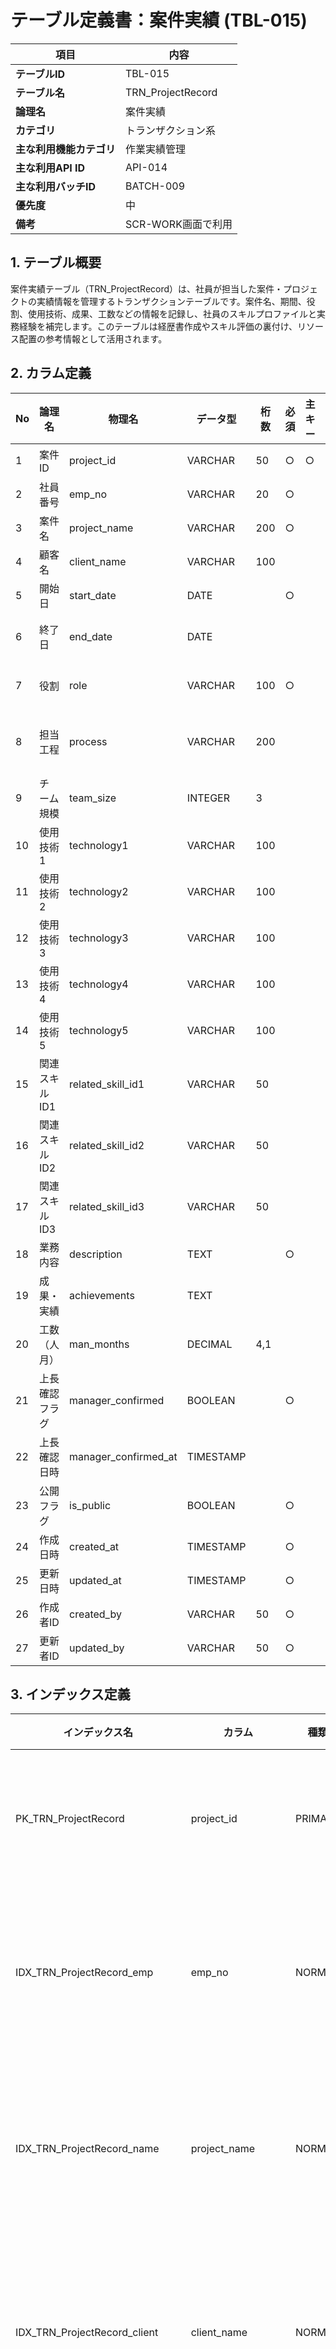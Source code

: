 # テーブル定義書：案件実績 (TBL-015)

| 項目                | 内容                                                                                |
|---------------------|------------------------------------------------------------------------------------|
| **テーブルID**      | TBL-015                                                                             |
| **テーブル名**      | TRN_ProjectRecord                                                                   |
| **論理名**          | 案件実績                                                                            |
| **カテゴリ**        | トランザクション系                                                                  |
| **主な利用機能カテゴリ** | 作業実績管理                                                                    |
| **主な利用API ID**  | API-014                                                                             |
| **主な利用バッチID**| BATCH-009                                                                           |
| **優先度**          | 中                                                                                  |
| **備考**            | SCR-WORK画面で利用                                                                  |

## 1. テーブル概要

案件実績テーブル（TRN_ProjectRecord）は、社員が担当した案件・プロジェクトの実績情報を管理するトランザクションテーブルです。案件名、期間、役割、使用技術、成果、工数などの情報を記録し、社員のスキルプロファイルと実務経験を補完します。このテーブルは経歴書作成やスキル評価の裏付け、リソース配置の参考情報として活用されます。

## 2. カラム定義

| No | 論理名           | 物理名         | データ型    | 桁数 | 必須 | 主キー | 外部キー | デフォルト値 | 説明                                           |
|----|------------------|----------------|-------------|------|------|--------|----------|--------------|------------------------------------------------|
| 1  | 案件ID           | project_id     | VARCHAR     | 50   | ○    | ○      |          |              | 案件を一意に識別するID                         |
| 2  | 社員番号         | emp_no         | VARCHAR     | 20   | ○    |        | MST_Employee.emp_no |  | 案件担当者の社員番号                           |
| 3  | 案件名           | project_name   | VARCHAR     | 200  | ○    |        |          |              | 案件の名称                                     |
| 4  | 顧客名           | client_name    | VARCHAR     | 100  |      |        |          | NULL         | 顧客・発注元の名称                             |
| 5  | 開始日           | start_date     | DATE        |      | ○    |        |          |              | 案件の開始日                                   |
| 6  | 終了日           | end_date       | DATE        |      |      |        |          | NULL         | 案件の終了日（NULL=進行中）                    |
| 7  | 役割             | role           | VARCHAR     | 100  | ○    |        |          |              | 案件での役割（PM/PL/SE/PG等）                  |
| 8  | 担当工程         | process        | VARCHAR     | 200  |      |        |          | NULL         | 担当した工程（要件定義/設計/開発/テスト等）    |
| 9  | チーム規模       | team_size      | INTEGER     | 3    |      |        |          | NULL         | プロジェクトチームの人数                       |
| 10 | 使用技術1        | technology1    | VARCHAR     | 100  |      |        |          | NULL         | 使用した技術・ツール1                          |
| 11 | 使用技術2        | technology2    | VARCHAR     | 100  |      |        |          | NULL         | 使用した技術・ツール2                          |
| 12 | 使用技術3        | technology3    | VARCHAR     | 100  |      |        |          | NULL         | 使用した技術・ツール3                          |
| 13 | 使用技術4        | technology4    | VARCHAR     | 100  |      |        |          | NULL         | 使用した技術・ツール4                          |
| 14 | 使用技術5        | technology5    | VARCHAR     | 100  |      |        |          | NULL         | 使用した技術・ツール5                          |
| 15 | 関連スキルID1    | related_skill_id1 | VARCHAR | 50   |      |        | MST_SkillHierarchy.skill_id | NULL | 案件に関連するスキルID1                   |
| 16 | 関連スキルID2    | related_skill_id2 | VARCHAR | 50   |      |        | MST_SkillHierarchy.skill_id | NULL | 案件に関連するスキルID2                   |
| 17 | 関連スキルID3    | related_skill_id3 | VARCHAR | 50   |      |        | MST_SkillHierarchy.skill_id | NULL | 案件に関連するスキルID3                   |
| 18 | 業務内容         | description    | TEXT        |      | ○    |        |          |              | 案件での業務内容の詳細                         |
| 19 | 成果・実績       | achievements   | TEXT        |      |      |        |          | NULL         | 案件での成果・実績                             |
| 20 | 工数（人月）     | man_months     | DECIMAL     | 4,1  |      |        |          | NULL         | 投入工数（人月）                               |
| 21 | 上長確認フラグ   | manager_confirmed | BOOLEAN   |      | ○    |        |          | FALSE        | 上長による確認が完了したかどうか               |
| 22 | 上長確認日時     | manager_confirmed_at | TIMESTAMP |   |      |        |          | NULL         | 上長による確認日時                             |
| 23 | 公開フラグ       | is_public      | BOOLEAN     |      | ○    |        |          | TRUE         | 社内公開するかどうか                           |
| 24 | 作成日時         | created_at     | TIMESTAMP   |      | ○    |        |          | CURRENT_TIMESTAMP | レコード作成日時                           |
| 25 | 更新日時         | updated_at     | TIMESTAMP   |      | ○    |        |          | CURRENT_TIMESTAMP | レコード更新日時                           |
| 26 | 作成者ID         | created_by     | VARCHAR     | 50   | ○    |        | MST_UserAuth.user_id |     | レコード作成者のユーザーID                     |
| 27 | 更新者ID         | updated_by     | VARCHAR     | 50   | ○    |        | MST_UserAuth.user_id |     | レコード更新者のユーザーID                     |

## 3. インデックス定義

| インデックス名            | カラム                | 種類      | 説明                                           |
|---------------------------|------------------------|-----------|------------------------------------------------|
| PK_TRN_ProjectRecord     | project_id             | PRIMARY   | 主キーインデックス                             |
| IDX_TRN_ProjectRecord_emp | emp_no                | NORMAL    | 社員による検索を高速化                         |
| IDX_TRN_ProjectRecord_name | project_name         | NORMAL    | 案件名による検索を高速化                       |
| IDX_TRN_ProjectRecord_client | client_name        | NORMAL    | 顧客名による検索を高速化                       |
| IDX_TRN_ProjectRecord_date | start_date, end_date | NORMAL    | 期間による検索を高速化                         |
| IDX_TRN_ProjectRecord_role | role                 | NORMAL    | 役割による検索を高速化                         |
| IDX_TRN_ProjectRecord_tech | technology1          | NORMAL    | 使用技術による検索を高速化                     |
| IDX_TRN_ProjectRecord_confirmed | manager_confirmed | NORMAL  | 上長確認状況による検索を高速化                 |
| IDX_TRN_ProjectRecord_public | is_public          | NORMAL    | 公開状況による検索を高速化                     |

## 4. 制約条件

| 制約名                    | 種類      | カラム                | 内容                                           |
|---------------------------|-----------|------------------------|------------------------------------------------|
| PK_TRN_ProjectRecord     | PRIMARY KEY | project_id           | 主キー制約                                     |
| FK_TRN_ProjectRecord_emp | FOREIGN KEY | emp_no               | 社員への参照整合性を保証する制約               |
| FK_TRN_ProjectRecord_skill1 | FOREIGN KEY | related_skill_id1 | スキル1への参照整合性を保証する制約            |
| FK_TRN_ProjectRecord_skill2 | FOREIGN KEY | related_skill_id2 | スキル2への参照整合性を保証する制約            |
| FK_TRN_ProjectRecord_skill3 | FOREIGN KEY | related_skill_id3 | スキル3への参照整合性を保証する制約            |
| FK_TRN_ProjectRecord_created_by | FOREIGN KEY | created_by    | 作成者への参照整合性を保証する制約             |
| FK_TRN_ProjectRecord_updated_by | FOREIGN KEY | updated_by    | 更新者への参照整合性を保証する制約             |
| CK_TRN_ProjectRecord_dates | CHECK   | start_date, end_date   | 終了日は開始日より後である必要がある           |
| CK_TRN_ProjectRecord_months | CHECK  | man_months             | 0より大きい値のみ許可                          |

## 5. 外部キー制約

| 制約名                    | 参照先テーブル | 参照先カラム | 参照元カラム | ON UPDATE | ON DELETE | 説明                                           |
|---------------------------|----------------|--------------|--------------|-----------|-----------|------------------------------------------------|
| FK_TRN_ProjectRecord_emp | MST_Employee   | emp_no       | emp_no       | CASCADE   | CASCADE   | 社員への参照                                   |
| FK_TRN_ProjectRecord_skill1 | MST_SkillHierarchy | skill_id | related_skill_id1 | CASCADE | SET NULL | スキル1への参照                              |
| FK_TRN_ProjectRecord_skill2 | MST_SkillHierarchy | skill_id | related_skill_id2 | CASCADE | SET NULL | スキル2への参照                              |
| FK_TRN_ProjectRecord_skill3 | MST_SkillHierarchy | skill_id | related_skill_id3 | CASCADE | SET NULL | スキル3への参照                              |
| FK_TRN_ProjectRecord_created_by | MST_UserAuth | user_id   | created_by   | CASCADE   | RESTRICT  | 作成者への参照                                 |
| FK_TRN_ProjectRecord_updated_by | MST_UserAuth | user_id   | updated_by   | CASCADE   | RESTRICT  | 更新者への参照                                 |

## 6. 関連テーブル

| テーブル名      | 関連カラム | 関連の種類 | 関連の説明                                     |
|-----------------|------------|------------|------------------------------------------------|
| MST_Employee    | emp_no     | N:1        | 案件担当者の社員                               |
| MST_SkillHierarchy | skill_id | N:1       | 案件に関連するスキル                           |
| TRN_SkillRecord | related_project_id | 1:N | 案件に関連するスキル評価                      |
| WRK_BatchJobLog | project_id | N:1        | 案件の一括登録ジョブログ                       |

## 7. データ操作イベント

| イベント         | 処理内容                                                                           |
|------------------|------------------------------------------------------------------------------------|
| INSERT           | created_at, updated_atに現在時刻を設定                                             |
| UPDATE           | updated_atを現在時刻で更新                                                         |
| DELETE           | 物理削除可（履歴管理は別テーブルで実施）                                           |
| 上長確認時       | manager_confirmed=TRUE、manager_confirmed_atに現在時刻を設定                       |
| 案件実績集計     | BATCH-009により案件実績の集計・分析レポート自動生成                                |

## 8. 特記事項

1. 案件実績は社員のスキルプロファイルを補完する重要な情報源
2. 使用技術フィールドは、案件で使用した技術・ツール・言語などを記録
3. 関連スキルIDは、MST_SkillHierarchyテーブルのスキル項目と紐付け
4. 上長確認プロセスにより、案件実績の正確性を担保
5. 公開フラグにより、機密案件などの情報公開レベルを制御
6. TRN_SkillRecordテーブルと連携し、スキル評価の根拠として活用
7. 案件実績の変更履歴は別テーブル（HIS_ProjectRecordHistory）で管理
8. 一括登録機能（BATCH-009）により、外部システムからの案件情報インポートをサポート

## 9. 改訂履歴

| 改訂日     | 改訂者 | 改訂内容                                         |
|------------|--------|--------------------------------------------------|
| 2025/05/29 | 初版   | 初版作成                                         |
